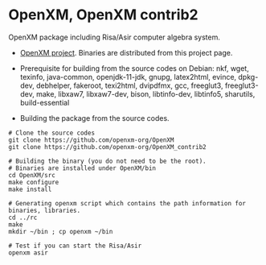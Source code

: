 # OpenXM, OpenXM contrib2
OpenXM package including Risa/Asir computer algebra system.

* [OpenXM project](http://www.openxm.org). Binaries are distributed from this project page.

* Prerequisite for building from the source codes on Debian:
nkf, wget, texinfo, java-common, openjdk-11-jdk, gnupg, latex2html, evince, dpkg-dev, debhelper, fakeroot, texi2html, dvipdfmx, gcc, freeglut3, freeglut3-dev, make, libxaw7, libxaw7-dev, bison, libtinfo-dev, libtinfo5, sharutils, build-essential

* Building the package from the source codes.
```
# Clone the source codes
git clone https://github.com/openxm-org/OpenXM
git clone https://github.com/openxm-org/OpenXM_contrib2

# Building the binary (you do not need to be the root).
# Binaries are installed under OpenXM/bin
cd OpenXM/src
make configure
make install

# Generating openxm script which contains the path information for binaries, libraries.
cd ../rc
make
mkdir ~/bin ; cp openxm ~/bin

# Test if you can start the Risa/Asir
openxm asir
```
